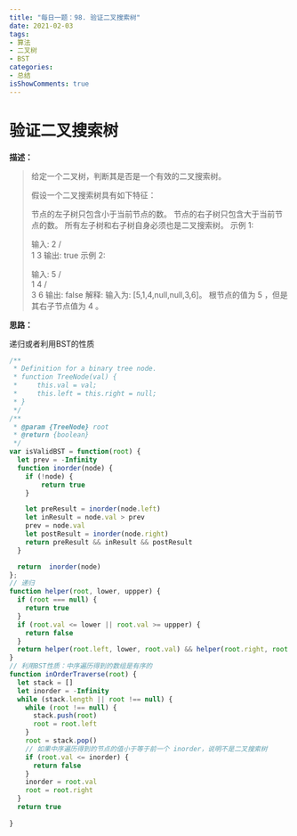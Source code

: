 ```yaml
---
title: "每日一题：98. 验证二叉搜索树"
date: 2021-02-03
tags:
- 算法
- 二叉树
- BST
categories:
- 总结
isShowComments: true
---
```


# 验证二叉搜索树

**描述：**

> 给定一个二叉树，判断其是否是一个有效的二叉搜索树。
>
> 假设一个二叉搜索树具有如下特征：
>
> 节点的左子树只包含小于当前节点的数。
> 节点的右子树只包含大于当前节点的数。
> 所有左子树和右子树自身必须也是二叉搜索树。
> 示例 1:
>
> 输入:
>     2
>    / \
>   1   3
> 输出: true
> 示例 2:
>
> 输入:
>     5
>    / \
>   1   4
>      / \
>     3   6
> 输出: false
> 解释: 输入为: [5,1,4,null,null,3,6]。
>      根节点的值为 5 ，但是其右子节点值为 4 。

**思路：**

递归或者利用BST的性质

```javascript
/**
 * Definition for a binary tree node.
 * function TreeNode(val) {
 *     this.val = val;
 *     this.left = this.right = null;
 * }
 */
/**
 * @param {TreeNode} root
 * @return {boolean}
 */
var isValidBST = function(root) {
  let prev = -Infinity
  function inorder(node) {
    if (!node) {
        return true
    }

    let preResult = inorder(node.left)
    let inResult = node.val > prev
    prev = node.val
    let postResult = inorder(node.right)
    return preResult && inResult && postResult
  }

  return  inorder(node)
};
// 递归
function helper(root, lower, uppper) {
  if (root === null) {
    return true
  } 
  if (root.val <= lower || root.val >= uppper) {
    return false
  }
  return helper(root.left, lower, root.val) && helper(root.right, root.val, uppper)
}
// 利用BST性质：中序遍历得到的数组是有序的
function inOrderTraverse(root) {
  let stack = []
  let inorder = -Infinity
  while (stack.length || root !== null) {
    while (root !== null) {
      stack.push(root)
      root = root.left
    }
    root = stack.pop()
    // 如果中序遍历得到的节点的值小于等于前一个 inorder，说明不是二叉搜索树
    if (root.val <= inorder) {
      return false
    }
    inorder = root.val
    root = root.right
  }
  return true
 
}
```

